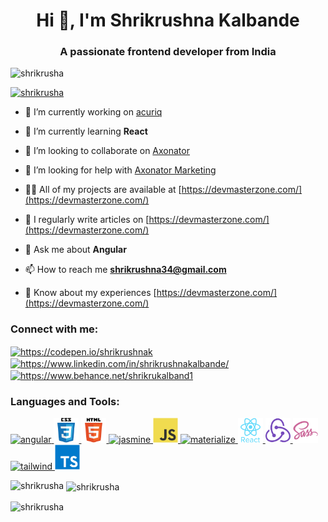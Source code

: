 <h1 align="center">Hi 👋, I'm Shrikrushna Kalbande</h1>
<h3 align="center">A passionate frontend developer from India</h3>

<p align="left"> <img src="https://komarev.com/ghpvc/?username=shrikrusha&label=Profile%20views&color=0e75b6&style=flat" alt="shrikrusha" /> </p>

<p align="left"> <a href="https://github.com/ryo-ma/github-profile-trophy"><img src="https://github-profile-trophy.vercel.app/?username=shrikrusha" alt="shrikrusha" /></a> </p>

- 🔭 I’m currently working on [acuriq](https://los.acuriq.com/)

- 🌱 I’m currently learning **React**

- 👯 I’m looking to collaborate on [Axonator](https://accounts.axonator.com/)

- 🤝 I’m looking for help with [Axonator Marketing](https://axonator.com/)

- 👨‍💻 All of my projects are available at [https://devmasterzone.com/](https://devmasterzone.com/)

- 📝 I regularly write articles on [https://devmasterzone.com/](https://devmasterzone.com/)

- 💬 Ask me about **Angular**

- 📫 How to reach me **shrikrushna34@gmail.com**

- 📄 Know about my experiences [https://devmasterzone.com/](https://devmasterzone.com/)

<h3 align="left">Connect with me:</h3>
<p align="left">
<a href="https://codepen.io/https://codepen.io/shrikrushnak" target="blank"><img align="center" src="https://raw.githubusercontent.com/rahuldkjain/github-profile-readme-generator/master/src/images/icons/Social/codepen.svg" alt="https://codepen.io/shrikrushnak" height="30" width="40" /></a>
<a href="https://linkedin.com/in/https://www.linkedin.com/in/shrikrushnakalbande/" target="blank"><img align="center" src="https://raw.githubusercontent.com/rahuldkjain/github-profile-readme-generator/master/src/images/icons/Social/linked-in-alt.svg" alt="https://www.linkedin.com/in/shrikrushnakalbande/" height="30" width="40" /></a>
<a href="https://www.behance.net/https://www.behance.net/shrikrukalband1" target="blank"><img align="center" src="https://raw.githubusercontent.com/rahuldkjain/github-profile-readme-generator/master/src/images/icons/Social/behance.svg" alt="https://www.behance.net/shrikrukalband1" height="30" width="40" /></a>
</p>

<h3 align="left">Languages and Tools:</h3>
<p align="left"> <a href="https://angular.io" target="_blank" rel="noreferrer"> <img src="https://angular.io/assets/images/logos/angular/angular.svg" alt="angular" width="40" height="40"/> </a> <a href="https://www.w3schools.com/css/" target="_blank" rel="noreferrer"> <img src="https://raw.githubusercontent.com/devicons/devicon/master/icons/css3/css3-original-wordmark.svg" alt="css3" width="40" height="40"/> </a> <a href="https://www.w3.org/html/" target="_blank" rel="noreferrer"> <img src="https://raw.githubusercontent.com/devicons/devicon/master/icons/html5/html5-original-wordmark.svg" alt="html5" width="40" height="40"/> </a> <a href="https://jasmine.github.io/" target="_blank" rel="noreferrer"> <img src="https://www.vectorlogo.zone/logos/jasmine/jasmine-icon.svg" alt="jasmine" width="40" height="40"/> </a> <a href="https://developer.mozilla.org/en-US/docs/Web/JavaScript" target="_blank" rel="noreferrer"> <img src="https://raw.githubusercontent.com/devicons/devicon/master/icons/javascript/javascript-original.svg" alt="javascript" width="40" height="40"/> </a> <a href="https://materializecss.com/" target="_blank" rel="noreferrer"> <img src="https://raw.githubusercontent.com/prplx/svg-logos/5585531d45d294869c4eaab4d7cf2e9c167710a9/svg/materialize.svg" alt="materialize" width="40" height="40"/> </a> <a href="https://reactjs.org/" target="_blank" rel="noreferrer"> <img src="https://raw.githubusercontent.com/devicons/devicon/master/icons/react/react-original-wordmark.svg" alt="react" width="40" height="40"/> </a> <a href="https://redux.js.org" target="_blank" rel="noreferrer"> <img src="https://raw.githubusercontent.com/devicons/devicon/master/icons/redux/redux-original.svg" alt="redux" width="40" height="40"/> </a> <a href="https://sass-lang.com" target="_blank" rel="noreferrer"> <img src="https://raw.githubusercontent.com/devicons/devicon/master/icons/sass/sass-original.svg" alt="sass" width="40" height="40"/> </a> <a href="https://tailwindcss.com/" target="_blank" rel="noreferrer"> <img src="https://www.vectorlogo.zone/logos/tailwindcss/tailwindcss-icon.svg" alt="tailwind" width="40" height="40"/> </a> <a href="https://www.typescriptlang.org/" target="_blank" rel="noreferrer"> <img src="https://raw.githubusercontent.com/devicons/devicon/master/icons/typescript/typescript-original.svg" alt="typescript" width="40" height="40"/> </a> </p>

<p><img align="left" src="https://github-readme-stats.vercel.app/api/top-langs?username=shrikrusha&show_icons=true&locale=en&layout=compact" alt="shrikrusha" /></p>

<p>&nbsp;<img align="center" src="https://github-readme-stats.vercel.app/api?username=shrikrusha&show_icons=true&locale=en" alt="shrikrusha" /></p>

<p><img align="center" src="https://github-readme-streak-stats.herokuapp.com/?user=shrikrusha&" alt="shrikrusha" /></p>
